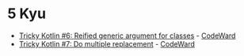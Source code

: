 # 5 Kyu
* [Tricky Kotlin #6: Reified generic argument for classes](/codewars/solutions/kotlin/5%20kyu/Tricky%20Kotlin%206%20Reified%20generic%20argument%20for%20classes) - [CodeWard](https://www.codewars.com/kata/5a50a20fd39ec527b2000011)
* [Tricky Kotlin #7: Do multiple replacement](/codewars/solutions/kotlin/5%20kyu/Tricky%20Kotlin%207%20Do%20multiple%20replacement) - [CodeWard](https://www.codewars.com/kata/5a537ad4145c4615350000ff)